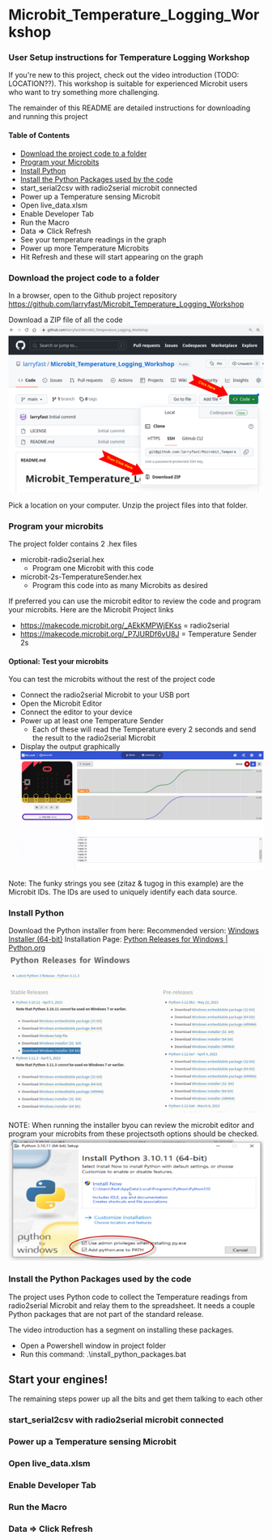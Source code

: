 # Microbit_Temperature_Logging_Workshop
### User Setup instructions for Temperature Logging Workshop
If you're new to this project, check out the video introduction (TODO: LOCATION??). This workshop is suitable for experienced Microbit users who want to try something more challenging. 

The remainder of this README are detailed instructions for downloading and running this project

####  Table of Contents
- [Download the project code to a folder](#Download-the-project-code-to-a-folder)
- [Program your Microbits](#Program-your-microbits)
- [Install Python](#Install-Python)
- [Install the Python Packages used by the code](#Install-the-Python-Packages-used-by-the-code)
- start_serial2csv with radio2serial microbit connected
- Power up a Temperature sensing Microbit
- Open live_data.xlsm
- Enable Developer Tab 
- Run the Macro
- Data => Click Refresh
- See your temperature readings in the graph
- Power up more Temperature Microbits
- Hit Refresh and these will start appearing on the graph


### Download the project code to a folder

In a browser, open to the Github project repository
https://github.com/larryfast/Microbit_Temperature_Logging_Workshop

Download a ZIP file of all the code
![](Readme_files/github_download_zip.png)

Pick a location on your computer. Unzip the project files into that folder.


### Program your microbits
The project folder contains 2 .hex files
- microbit-radio2serial.hex 
	- Program one Microbit with this code
- microbit-2s-TemperatureSender.hex
	- Program this code into as many Microbits as desired

If preferred you can use the microbit editor to review the code and program your microbits. Here are the Microbit Project links
- https://makecode.microbit.org/_AEkKMPWjEKss = radio2serial
- https://makecode.microbit.org/_P7JURDf6vU8J = Temperature Sender 2s

#### Optional: Test your microbits 
You can test the microbits without the rest of the project code
- Connect the radio2serial Microbit to your USB port
- Open the Microbit Editor
- Connect the editor to your device
- Power up at least one Temperature Sender
	- Each of these will read the Temperature every 2 seconds and send the result to the radio2serial Microbit
- Display the output graphically
![](Readme_files/MicrobitEditor_ShowData.png)

Note: The funky strings you see (zitaz & tugog in this example) are the Microbit IDs. The IDs are used to uniquely identify each data source.

### Install Python
Download the Python installer from here:
Recommended version: [Windows Installer (64-bit)](https://www.python.org/ftp/python/3.10.11/python-3.10.11-amd64.exe)
Installation Page: [Python Releases for Windows | Python.org](https://www.python.org/downloads/windows/)
![](Readme_files/PythonVersionSelected.png)

NOTE: When running the installer byou can review the microbit editor and program your microbits from these projectsoth options should be checked.
![](Readme_files/InstallPython_OptionsChecked.png)

### Install the Python Packages used by the code
The project uses Python code to collect the Temperature readings from radio2serial Microbit and relay them to the spreadsheet. It needs a couple Python packages that are not part of the standard release.

The video introduction has a segment on installing these packages. 
- Open a Powershell window in project folder
- Run this command:   .\install_python_packages.bat

## Start your engines!
The remaining steps power up all the bits and get them talking to each other

### start_serial2csv with radio2serial microbit connected
### Power up a Temperature sensing Microbit
### Open live_data.xlsm
### Enable Developer Tab 
### Run the Macro
### Data => Click Refresh
